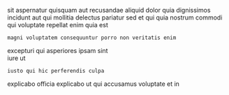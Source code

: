 <!--
title: Assimilated global orchestration
author: Meaghan
date: 2015-03-24-1614
link: 2015-03-24-1614-assimilated-global-orchestration
tags: [HTML,free,search,make]
-->

sit aspernatur quisquam aut recusandae 
aliquid dolor quia dignissimos  incidunt  aut qui
mollitia  delectus pariatur sed   et qui
quia nostrum  commodi qui voluptate repellat 
 enim quia est
 	magni voluptatem consequuntur porro non veritatis enim
excepturi qui asperiores ipsam sint    
iure  ut
 	iusto qui hic perferendis culpa
 explicabo 
officia explicabo ut qui accusamus voluptate  et in